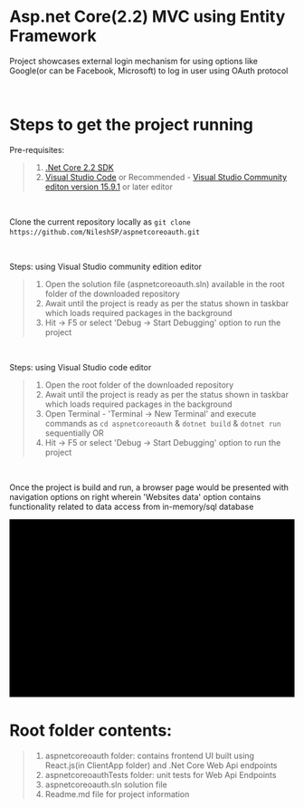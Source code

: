 # Asp.net Core(2.2) MVC using Entity Framework

Project showcases external login mechanism for using options like Google(or can be Facebook, Microsoft) to log in user using OAuth protocol

<br/>

# Steps to get the project running

Pre-requisites:

>1. [.Net Core 2.2 SDK](https://www.microsoft.com/net/download/dotnet-core/2.2)
>2. [Visual Studio Code](https://code.visualstudio.com/) or Recommended - [Visual Studio Community editon version 15.9.1](https://visualstudio.microsoft.com/vs/community/) or later editor

<br/>

Clone the current repository locally as
 `git clone https://github.com/NileshSP/aspnetcoreoauth.git`

<br/>

Steps: using Visual Studio community edition editor
>1. Open the solution file (aspnetcoreoauth.sln) available in the root folder of the downloaded repository
>2. Await until the project is ready as per the status shown in taskbar which loads required packages in the background
>3. Hit -> F5 or select 'Debug -> Start Debugging' option to run the project

<br/>

Steps: using Visual Studio code editor
>1. Open the root folder of the downloaded repository 
>2. Await until the project is ready as per the status shown in taskbar which loads required packages in the background
>3. Open Terminal - 'Terminal -> New Terminal' and execute commands as `cd aspnetcoreoauth` & `dotnet build` & `dotnet run` sequentially
OR
>4. Hit -> F5 or select 'Debug -> Start Debugging' option to run the project

<br/>

Once the project is build and run, a browser page would be presented with navigation options on right wherein 'Websites data' option contains functionality related to data access from in-memory/sql database


![alt text](https://github.com/NileshSP/aspnetcoreoauth/blob/master/screenshot.gif "Working example..")
<br/>

# Root folder contents: 
>1. aspnetcoreoauth folder: contains frontend UI built using React.js(in ClientApp folder) and .Net Core Web Api endpoints
>2. aspnetcoreoauthTests folder: unit tests for Web Api Endpoints
>3. aspnetcoreoauth.sln solution file
>4. Readme.md file for project information


